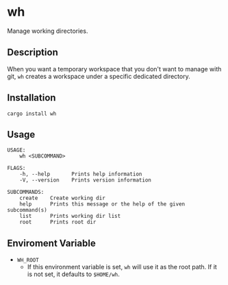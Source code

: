 # wh

Manage working directories.

## Description

When you want a temporary workspace that you don't want to manage with git, `wh` creates a workspace under a specific dedicated directory.

## Installation

```
cargo install wh
```
## Usage

```
USAGE:
    wh <SUBCOMMAND>

FLAGS:
    -h, --help       Prints help information
    -V, --version    Prints version information

SUBCOMMANDS:
    create    Create working dir
    help      Prints this message or the help of the given subcommand(s)
    list      Prints working dir list
    root      Prints root dir
```

## Enviroment Variable

- `WH_ROOT`
  - If this environment variable is set, `wh` will use it as the root path. If it is not set, it defaults to `$HOME/wh`.
